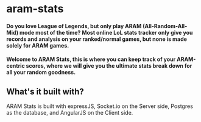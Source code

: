 # aram-stats
#### Do you love League of Legends, but only play ARAM (All-Random-All-Mid) mode most of the time? Most online LoL stats tracker only give you records and analysis on your ranked/normal games, but none is made solely for ARAM games.

#### Welcome to ARAM Stats, this is where you can keep track of your ARAM-centric scores, where we will give you the ultimate stats break down for all your random goodness.

## What's it built with?
ARAM Stats is built with expressJS, Socket.io on the Server side, Postgres as the database, and AngularJS on the Client side.
